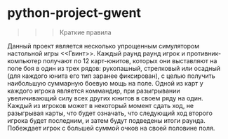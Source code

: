 # python-project-gwent

>>> Краткие правила

Данный проект является несколько упрощенным симулятором настольной игры <<Гвинт>>. Каждый раунд раунд игрок и противник-компьютер получают по 12 карт-юнитов, которых они выставляют на поле боя в один из трех рядов: рукопашный, стрелковый или осадный (для каждого юнита его тип заранее фиксирован), с целью получить наибольшую суммарную боевую мощь на поле. Одной из карт у каждого игрока является коммандир, при разыгрывании увеличивающий силу всех других юнитов в своем ряду на один. Каждый из игроков может в некоторый момент сдать ход, не разыгрывая карты, что будет означать, что следующий ход второго игрока будет последним, и затем будут подведены итоги раунда. Побеждает игрок с большей суммой очков на своей половине поля.
